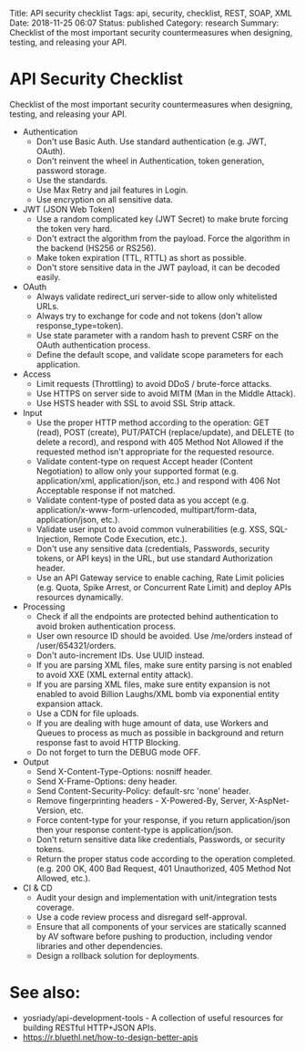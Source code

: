 Title: API security checklist
Tags: api, security, checklist, REST, SOAP, XML
Date: 2018-11-25 06:07
Status: published
Category: research
Summary: Checklist of the most important security countermeasures when designing, testing, and releasing your API.

API Security Checklist
======================
Checklist of the most important security countermeasures when designing,
testing, and releasing your API.

* Authentication
    * Don't use Basic Auth. Use standard authentication (e.g. JWT, OAuth).
    * Don't reinvent the wheel in Authentication, token generation, password storage.
    * Use the standards.
    * Use Max Retry and jail features in Login.
    * Use encryption on all sensitive data.
* JWT (JSON Web Token)
    * Use a random complicated key (JWT Secret) to make brute forcing the token very hard.
    * Don't extract the algorithm from the payload. Force the algorithm in the backend (HS256 or RS256).
    * Make token expiration (TTL, RTTL) as short as possible.
    * Don't store sensitive data in the JWT payload, it can be decoded easily.
* OAuth
    * Always validate redirect_uri server-side to allow only whitelisted URLs.
    * Always try to exchange for code and not tokens (don't allow response_type=token).
    * Use state parameter with a random hash to prevent CSRF on the OAuth authentication process.
    * Define the default scope, and validate scope parameters for each application.
* Access
    * Limit requests (Throttling) to avoid DDoS / brute-force attacks.
    * Use HTTPS on server side to avoid MITM (Man in the Middle Attack).
    * Use HSTS header with SSL to avoid SSL Strip attack.
* Input
    * Use the proper HTTP method according to the operation: GET (read), POST (create), PUT/PATCH (replace/update), and DELETE (to delete a record), and respond with 405 Method Not Allowed if the requested method isn't appropriate for the requested resource.
    * Validate content-type on request Accept header (Content Negotiation) to allow only your supported format (e.g. application/xml, application/json, etc.) and respond with 406 Not Acceptable response if not matched.
    * Validate content-type of posted data as you accept (e.g.  application/x-www-form-urlencoded, multipart/form-data, application/json, etc.).
    * Validate user input to avoid common vulnerabilities (e.g. XSS, SQL-Injection, Remote Code Execution, etc.).
    * Don't use any sensitive data (credentials, Passwords, security tokens, or API keys) in the URL, but use standard Authorization header.
    * Use an API Gateway service to enable caching, Rate Limit policies (e.g. Quota, Spike Arrest, or Concurrent Rate Limit) and deploy APIs resources dynamically.
* Processing
    * Check if all the endpoints are protected behind authentication to avoid broken authentication process.
    * User own resource ID should be avoided. Use /me/orders instead of
/user/654321/orders.
    * Don't auto-increment IDs. Use UUID instead.
    * If you are parsing XML files, make sure entity parsing is not enabled to avoid XXE (XML external entity attack).
    * If you are parsing XML files, make sure entity expansion is not enabled to avoid Billion Laughs/XML bomb via exponential entity expansion attack.
    * Use a CDN for file uploads.
    * If you are dealing with huge amount of data, use Workers and Queues to process as much as possible in background and return response fast to avoid HTTP Blocking.
    * Do not forget to turn the DEBUG mode OFF.
* Output
    * Send X-Content-Type-Options: nosniff header.
    * Send X-Frame-Options: deny header.
    * Send Content-Security-Policy: default-src 'none' header.
    * Remove fingerprinting headers - X-Powered-By, Server, X-AspNet-Version, etc.
    * Force content-type for your response, if you return application/json then your response content-type is application/json.
    * Don't return sensitive data like credentials, Passwords, or security tokens.
    * Return the proper status code according to the operation completed. (e.g. 200 OK, 400 Bad Request, 401 Unauthorized, 405 Method Not Allowed, etc.).
* CI & CD
    * Audit your design and implementation with unit/integration tests coverage.
    * Use a code review process and disregard self-approval.
    * Ensure that all components of your services are statically scanned by AV software before pushing to production, including vendor libraries and other dependencies.
    * Design a rollback solution for deployments.

See also:
=========
* yosriady/api-development-tools - A collection of useful resources for building RESTful HTTP+JSON APIs.
* https://r.bluethl.net/how-to-design-better-apis
